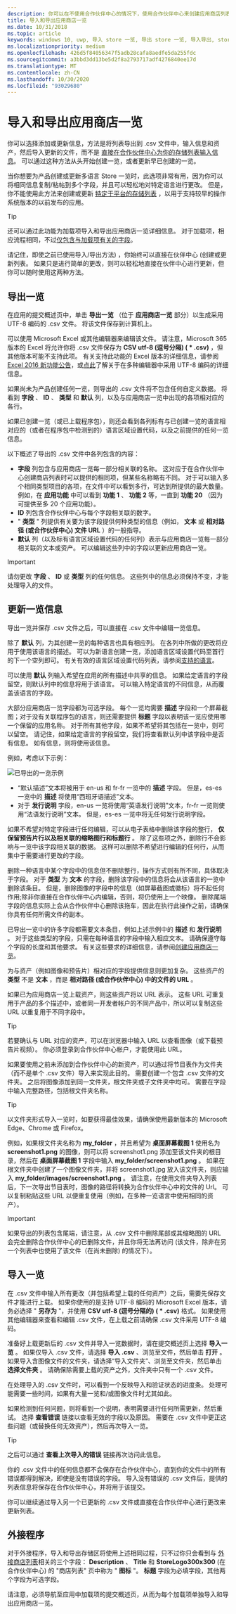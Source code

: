 ```yaml
---
description: 你可以在不使用合作伙伴中心的情况下，使用合作伙伴中心来创建应用商店列表，只需将列表导出到 .csv 文件中，输入信息和资产，然后导入更新的文件即可。
title: 导入和导出应用商店一览
ms.date: 10/31/2018
ms.topic: article
keywords: windows 10, uwp, 导入 store 一览, 导出 store 一览, 导入导出, store 一览 csv
ms.localizationpriority: medium
ms.openlocfilehash: 426d5f84056347f5adb28cafa8aedfe5da255fdc
ms.sourcegitcommit: a3bbd3dd13be5d2f8a2793717adf4276840ee17d
ms.translationtype: MT
ms.contentlocale: zh-CN
ms.lasthandoff: 10/30/2020
ms.locfileid: "93029680"
---
```

# <a name="import-and-export-store-listings"></a>导入和导出应用商店一览

你可以选择添加或更新信息，方法是将列表导出到 .csv 文件中，输入信息和资产，然后导入更新的文件，而不是 [直接在合作伙伴中心为你的存储列表输入信息](create-app-store-listings.md)。 可以通过这种方法从头开始创建一览，或者更新早已创建的一览。

当你想要为产品创建或更新多语言 Store 一览时，此选项非常有用，因为你可以将相同信息复制/粘帖到多个字段，并且可以轻松地对特定语言进行更改。 但是，你不能使用此方法来创建或更新 [特定于平台的存储列表](create-platform-specific-store-listings.md) ，以用于支持较早的操作系统版本的以前发布的应用。 

> [!TIP]
> 还可以通过此功能为加载项导入和导出应用商店一览详细信息。 对于加载项，相应流程相同，不过[仅包含与加载项有关的字段](#add-ons)。

请记住，即使之前已使用导入/导出方法) ，你始终可以直接在伙伴中心 (创建或更新列表。 如果只是进行简单的更改，则可以轻松地直接在伙伴中心进行更新，但你可以随时使用这两种方法。

## <a name="export-listings"></a>导出一览

在应用的提交概述页中，单击 **导出一览** （位于 **应用商店一览** 部分）以生成采用 UTF-8 编码的 .csv 文件。 将该文件保存到计算机上。

可以使用 Microsoft Excel 或其他编辑器来编辑该文件。 请注意，Microsoft 365 版本的 Excel 将允许你将 .csv 文件保存为 **CSV utf-8 (逗号分隔)  ( * .csv)** ，但其他版本可能不支持此项。 有关支持此功能的 Excel 版本的详细信息，请参阅 [Excel 2016 新功能公告](https://support.office.com/article/what-s-new-in-excel-for-office-365-5fdb9208-ff33-45b6-9e08-1f5cdb3a6c73?ui=en-US&rs=en-001&ad=US)，或[点此](https://help.surveygizmo.com/help/encode-an-excel-file-to-utf-8-or-utf-16)了解关于在多种编辑器中采用 UTF-8 编码的详细信息。
      
如果尚未为产品创建任何一览，则导出的 .csv 文件将不包含任何自定义数据。 将看到 **字段** 、 **ID** 、 **类型** 和 **默认** 列，以及与应用商店一览中出现的各项相对应的各行。

如果已创建一览（或已上载程序包），则还会看到各列标有与已创建一览的语言相对应的（或者在程序包中检测到的）语言区域设置代码，以及之前提供的任何一览信息。
     
以下概述了导出的 .csv 文件中各列包含的内容：
- **字段** 列包含与应用商店一览每一部分相关联的名称。 这对应于在合作伙伴中心创建商店列表时可以提供的相同项，但某些名称略有不同。 对于可以输入多个相同类型项目的各项，在文件中可以看到多行，可达到所提供的最大数量。 例如，在 **应用功能** 中可以看到 **功能 1** 、 **功能 2** 等，一直到 **功能 20** （因为可提供至多 20 个应用功能）。
- **ID** 列包含合作伙伴中心与每个字段相关联的数字。 
- " **类型** " 列提供有关要为该字段提供何种类型的信息（例如， **文本** 或 **相对路径 (或合作伙伴中心) 文件 URL** ）的一般指导。 
- **默认** 列（以及标有语言区域设置代码的任何列）表示与应用商店一览每一部分相关联的文本或资产。 可以编辑这些列中的字段以更新应用商店一览。

>[!IMPORTANT]
> 请勿更改 **字段** 、 **ID** 或 **类型** 列的任何信息。 这些列中的信息必须保持不变，才能处理导入的文件。

## <a name="update-listing-info"></a>更新一览信息

导出一览并保存 .csv 文件之后，可以直接在 .csv 文件中编辑一览信息。 

除了 **默认** 列，为其创建一览的每种语言也具有相应列。 在各列中所做的更改将应用于使用该语言的描述。 可以为新语言创建一览，添加语言区域设置代码至首行的下一个空列即可。 有关有效的语言区域设置代码列表，请参阅[支持的语言](supported-languages.md)。

可以使用 **默认** 列输入希望在应用的所有描述中共享的信息。 如果给定语言的字段留空，则默认列中的信息将用于该语言。 可以输入特定语言的不同信息，从而覆盖该语言的字段。

大部分应用商店一览字段都为可选字段。 每个一览均需要 **描述** 字段和一个屏幕截图；对于没有关联程序包的语言，则还需要提供 **标题** 字段以表明该一览应使用哪一个保留的应用名称。 对于所有其他字段，如果不希望将其包括在一览中，则可以留空。 请记住，如果给定语言的字段留空，我们将查看默认列中该字段中是否有信息。 如有信息，则将使用该信息。 

例如，考虑以下示例： 

![已导出的一览示例](images/listingimport.png)
     
- “默认描述”文本将被用于 en-us 和 fr-fr 一览中的 **描述** 字段。 但是，es-es 一览中的 **描述** 将使用“西班牙语描述”文本。 
- 对于 **发行说明** 字段，en-us 一览将使用“英语发行说明”文本，fr-fr 一览则使用“法语发行说明”文本。 但是，es-es 一览中将无任何发行说明字段。

如果不希望对特定字段进行任何编辑，可以从电子表格中删除该字段的整行， **仅保留预告片行以及相关联的缩略图行和标题行** 。 除了这些项之外，删除行不会影响与一览中该字段相关联的数据。 这样可以删除不希望进行编辑的任何行，从而集中于需要进行更改的字段。

删除一种语言中某个字段中的信息但不删除整行，操作方式则有所不同，具体取决于字段。 对于 **类型** 为 **文本** 的字段，删除该字段中的信息将会从该语言的一览中删除该条目。  但是，删除图像的字段中的信息（如屏幕截图或徽标）将不起任何作用;除非你直接在合作伙伴中心内编辑，否则，将仍使用上一个映像。 删除尾端字段的信息实际上会从合作伙伴中心删除该拖车，因此在执行此操作之前，请确保你具有任何所需文件的副本。

已导出一览中的许多字段都需要文本条目，例如上述示例中的 **描述** 和 **发行说明** 。 对于这些类型的字段，只需在每种语言的字段中输入相应文本。 请确保遵守每个字段的长度和其他要求。 有关这些要求的详细信息，请参阅[创建应用商店一览](create-app-store-listings.md)。

为与资产（例如图像和预告片）相对应的字段提供信息则更加复杂。 这些资产的 **类型** 不是 **文本** ，而是 **相对路径 (或合作伙伴中心) 中的文件的 URL** 。 
     
如果已为应用商店一览上载资产，则这些资产将以 URL 表示。 这些 URL 可重复用于产品的多个描述中，或者同一开发者帐户的不同产品中，所以可以复制这些 URL 以重复用于不同字段中。

> [!TIP]
> 若要确认与 URL 对应的资产，可以在浏览器中输入 URL 以查看图像（或下载预告片视频）。  你必须登录到合作伙伴中心帐户，才能使用此 URL。

如果要使用之前未添加到合作伙伴中心的新资产，可以通过将节目表作为文件夹（而不是单个 .csv 文件）导入来实现此目的。 需要创建一个包含 .csv 文件的文件夹。 之后将图像添加到同一文件夹，根文件夹或子文件夹中均可。 需要在字段中输入完整路径，包括根文件夹名称。

> [!TIP]
> 以文件夹形式导入一览时，如要获得最佳效果，请确保使用最新版本的 Microsoft Edge、Chrome 或 Firefox。

例如，如果根文件夹名称为 **my_folder** ，并且希望为 **桌面屏幕截图 1** 使用名为 **screenshot1.png** 的图像，则可以将 screenshot1.png 添加至该文件夹的根目录，然后在 **桌面屏幕截图 1** 字段中输入 **my_folder/screenshot1.png** 。 如果在根文件夹中创建了一个图像文件夹，并将 screenshot1.jpg 放入该文件夹，则应输入 **my_folder/images/screenshot1.png** 。 请注意，在使用文件夹导入列表后，下一次导出节目表时，图像的路径将转换为合作伙伴中心中的文件的 Url。 可以复制粘贴这些 URL 以便重复使用（例如，在多种一览语言中使用相同的资产）。 

> [!IMPORTANT]
> 如果导出的列表包含尾端，请注意，从 .csv 文件中删除尾部或其缩略图的 URL 会完全删除合作伙伴中心的已删除文件，并且你将无法再访问 (该文件，除非在另一个列表中也使用了该文件（在尚未删除) 的情况下）。 

## <a name="import-listings"></a>导入一览

在 .csv 文件中输入所有更改（并包括希望上载的任何资产）之后，需要先保存文件才能进行上载。 如果你使用的是支持 UTF-8 编码的 Microsoft Excel 版本，请务必选择 " **另存为** "，并使用 **CSV utf-8 (逗号分隔的)  ( * .csv)** 格式。 如果使用其他编辑器来查看和编辑 .csv 文件，在上载之前请确保 .csv 文件采用 UTF-8 编码。

准备好上载更新后的 .csv 文件并导入一览数据时，请在提交概述页上选择 **导入一览** 。 如果仅导入 .csv 文件，请选择 **导入 .csv** 、浏览至文件，然后单击 **打开** 。 如果导入含图像文件的文件夹，请选择“导入文件夹”、浏览至文件夹，然后单击 **选择文件夹** 。 请确保除需要上载的资产之外，文件夹中只有一个 .csv 文件。 

在处理导入的 .csv 文件时，可以看到一个反映导入和验证状态的进度条。 处理可能需要一些时间，如果有大量一览和/或图像文件时尤其如此。 

如果检测到任何问题，则将看到一个说明，表明需要进行任何所需更新，然后重试。 选择 **查看错误** 链接以查看无效的字段以及原因。 需要在 .csv 文件中更正这些问题（或替换任何无效资产），然后再次导入一览。

> [!TIP]
> 之后可以通过 **查看上次导入的错误** 链接再次访问此信息。

你的 .csv 文件中的任何信息都不会保存在合作伙伴中心，直到你的文件中的所有错误都得到解决，即使是没有错误的字段。 导入没有错误的 .csv 文件后，提供的列表信息将保存在合作伙伴中心，并将用于该提交。

你可以继续通过导入另一个已更新的 .csv 文件或直接在合作伙伴中心进行更改来更新列表。

## <a name="add-ons"></a>外接程序

对于外接程序，导入和导出存储区将使用上述相同过程，只不过你只会看到与 [外接商店列表](create-add-on-store-listings.md)相关的三个字段： **Description** 、 **Title** 和 **StoreLogo300x300** (在合作伙伴中心) 的 "商店列表" 页中称为 " **图标** "。 **标题** 字段为必填字段，其他两个字段为可选字段。

请注意，必须导航至应用中加载项的提交概述页，从而为每个加载项单独导入和导出应用商店一览。


